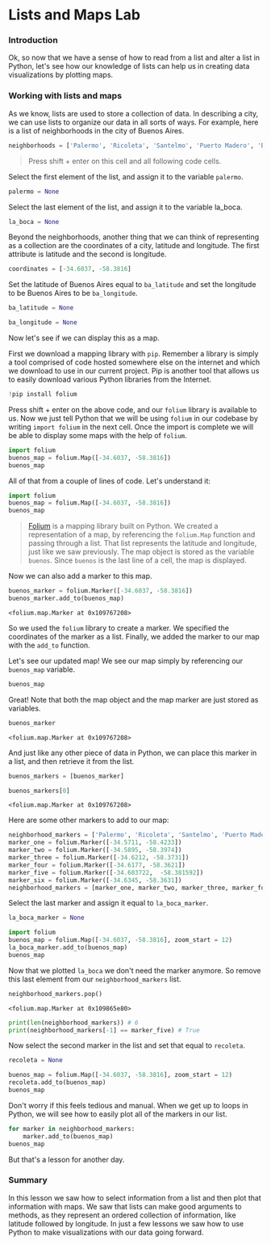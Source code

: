 
# Lists and Maps Lab

### Introduction

Ok, so now that we have a sense of how to read from a list and alter a list in Python, let's see how our knowledge of lists can help us in creating data visualizations by plotting maps. 

### Working with lists and maps

As we know, lists are used to store a collection of data.  In describing a city, we can use lists to organize our data in all sorts of ways.  For example, here is a list of neighborhoods in the city of Buenos Aires.


```python
neighborhoods = ['Palermo', 'Ricoleta', 'Santelmo', 'Puerto Madero', 'Belgrano', 'La Boca']
```

> Press shift + enter on this cell and all following code cells.

Select the first element of the list, and assign it to the variable `palermo`.


```python
palermo = None
```

Select the last element of the list, and assign it to the variable la_boca.


```python
la_boca = None
```

Beyond the neighborhoods, another thing that we can think of representing as a collection are the coordinates of a city, latitude and longitude.  The first attribute is latitude and the second is longitude.


```python
coordinates = [-34.6037, -58.3816]
```

Set the latitude of Buenos Aires equal to `ba_latitude` and set the longitude to be Buenos Aires to be `ba_longitude`.


```python
ba_latitude = None
```


```python
ba_longitude = None
```

Now let's see if we can display this as a map.

First we download a mapping library with `pip`. Remember a library is simply a tool comprised of code hosted somewhere else on the internet and which we download to use in our current project. Pip is another tool that allows us to easily download various Python libraries from the Internet.  


```python
!pip install folium
```

Press shift + enter on the above code, and our `folium` library is available to us.  Now we just tell Python that we will be using `folium` in our codebase by writing `import folium` in the next cell. Once the import is complete we will be able to display some maps with the help of `folium`.


```python
import folium
buenos_map = folium.Map([-34.6037, -58.3816])
buenos_map
```

All of that from a couple of lines of code.  Let's understand it:

```python
import folium
buenos_map = folium.Map([-34.6037, -58.3816])
buenos_map
```

> [Folium](https://github.com/python-visualization/folium) is a mapping library built on Python.  We created a representation of a map, by referencing the `folium.Map` function and passing through a list.  That list represents the latitude and longitude, just like we saw previously.  The map object is stored as the variable `buenos`.  Since `buenos` is the last line of a cell, the map is displayed.

Now we can also add a marker to this map.


```python
buenos_marker = folium.Marker([-34.6037, -58.3816])
buenos_marker.add_to(buenos_map)
```




    <folium.map.Marker at 0x109767208>



So we used the `folium` library to create a marker.  We specified the coordinates of the marker as a list. Finally, we added the marker to our map with the `add_to` function.

Let's see our updated map!  We see our map simply by referencing our `buenos_map` variable.


```python
buenos_map
```

Great! Note that both the map object and the map marker are just stored as variables.


```python
buenos_marker
```




    <folium.map.Marker at 0x109767208>



And just like any other piece of
data in Python, we can place this marker in a list, and then retrieve it from the list.


```python
buenos_markers = [buenos_marker]
```


```python
buenos_markers[0]
```




    <folium.map.Marker at 0x109767208>



Here are some other markers to add to our map:


```python
neighborhood_markers = ['Palermo', 'Ricoleta', 'Santelmo', 'Puerto Madero', 'Belgrano', 'La Boca']
marker_one = folium.Marker([-34.5711, -58.4233])
marker_two = folium.Marker([-34.5895, -58.3974])
marker_three = folium.Marker([-34.6212, -58.3731])
marker_four = folium.Marker([-34.6177, -58.3621])
marker_five = folium.Marker([-34.603722,  -58.381592])
marker_six = folium.Marker([-34.6345, -58.3631])
neighborhood_markers = [marker_one, marker_two, marker_three, marker_four, marker_five, marker_six]
```

Select the last marker and assign it equal to `la_boca_marker`.


```python
la_boca_marker = None
```


```python
import folium
buenos_map = folium.Map([-34.6037, -58.3816], zoom_start = 12)
la_boca_marker.add_to(buenos_map)
buenos_map
```

Now that we plotted `la_boca` we don't need the marker anymore.  So remove this last element from our `neighborhood_markers` list.


```python
neighborhood_markers.pop()
```




    <folium.map.Marker at 0x109865e80>




```python
print(len(neighborhood_markers)) # 6
print(neighborhood_markers[-1] == marker_five) # True
```

Now select the second marker in the list and set that equal to `recoleta`.


```python
recoleta = None
```


```python
buenos_map = folium.Map([-34.6037, -58.3816], zoom_start = 12)
recoleta.add_to(buenos_map)
buenos_map
```

Don't worry if this feels tedious and manual. When we get up to loops in Python, we will see how to easily plot all of the markers in our list.


```python
for marker in neighborhood_markers:
    marker.add_to(buenos_map)
buenos_map
```

But that's a lesson for another day.

### Summary

In this lesson we saw how to select information from a list and then plot that information with maps.  We saw that lists can make good arguments to methods, as they represent an ordered collection of information, like latitude followed by longitude.  In just a few lessons we saw how to use Python to make visualizations with our data going forward.
